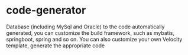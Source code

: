 # code-generator
Database (including MySql and Oracle) to the code automatically generated, you can customize the build framework, such as mybatis, springboot, spring and so on. You can also customize your own Velocity template, generate the appropriate code
